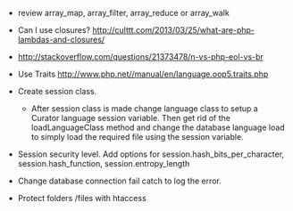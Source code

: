 - review array_map, array_filter, array_reduce or array_walk
- Can I use closures? http://culttt.com/2013/03/25/what-are-php-lambdas-and-closures/
- http://stackoverflow.com/questions/21373478/n-vs-php-eol-vs-br
- Use Traits http://www.php.net//manual/en/language.oop5.traits.php
- Create session class.
    - After session class is made change language class to setup a Curator language session
    variable. Then get rid of the loadLanguageClass method and change the database language load
    to simply load the required file using the session variable.
    
- Session security level. Add options for session.hash_bits_per_character, session.hash_function, session.entropy_length

- Change database connection fail catch to log the error.

- Protect folders /files with htaccess
